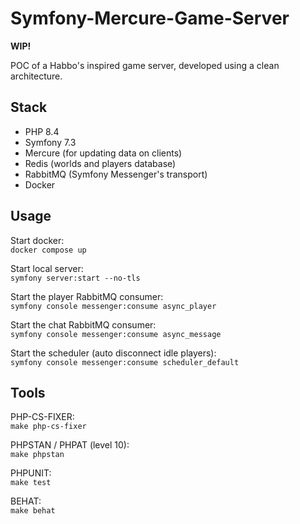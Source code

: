 # Symfony-Mercure-Game-Server

**WIP!**

POC of a Habbo's inspired game server, developed using a clean architecture.

## Stack

- PHP 8.4
- Symfony 7.3
- Mercure (for updating data on clients)
- Redis (worlds and players database)
- RabbitMQ (Symfony Messenger's transport)
- Docker

## Usage

Start docker:<br>
`docker compose up`

Start local server:<br>
`symfony server:start --no-tls`

Start the player RabbitMQ consumer:<br>
`symfony console messenger:consume async_player`

Start the chat RabbitMQ consumer:<br>
`symfony console messenger:consume async_message`

Start the scheduler (auto disconnect idle players):<br>
`symfony console messenger:consume scheduler_default`

## Tools

PHP-CS-FIXER:<br>
`make php-cs-fixer`

PHPSTAN / PHPAT (level 10):<br>
`make phpstan`

PHPUNIT:<br>
`make test`

BEHAT:<br>
`make behat`
